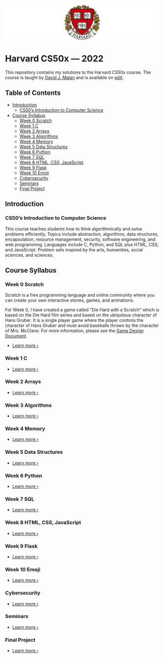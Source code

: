 ![Harvard University](./Week%200/assets/Harvard-University-Logo.svg)

# Harvard CS50x — 2022

This repository contains my solutions to the Harvard CS50x course. The course
is taught by [David J. Malan](https://github.com/dmalan) and is available on
[edX](https://www.edx.org/course/cs50s-introduction-to-computer-science).

## Table of Contents

- [Introduction](#introduction)
  - [CS50’s Introduction to Computer Science](#cs50s-introduction-to-computer-science)
- [Course Syllabus](#course-syllabus)
  - [Week 0 Scratch](#week-0-scratch)
  - [Week 1 C](#week-1-c)
  - [Week 2 Arrays](#week-2-arrays)
  - [Week 3 Algorithms](#week-3-algorithms)
  - [Week 4 Memory](#week-4-memory)
  - [Week 5 Data Structures](#week-5-data-structures)
  - [Week 6 Python](#week-6-python)
  - [Week 7 SQL](#week-7-sql)
  - [Week 8 HTML, CSS, JavaScript](#week-8-html-css-javascript)
  - [Week 9 Flask](#week-9-flask)
  - [Week 10 Emoji](#week-10-emoji)
  - [Cybersecurity](#cybersecurity)
  - [Seminars](#seminars)
  - [Final Project](#final-project)

## Introduction

### CS50’s Introduction to Computer Science

This course teaches students how to think algorithmically and solve problems
efficiently. Topics include abstraction, algorithms, data structures,
encapsulation, resource management, security, software engineering, and web
programming. Languages include C, Python, and SQL plus HTML, CSS, and
JavaScript. Problem sets inspired by the arts, humanities, social sciences, and
sciences.

## Course Syllabus

### Week 0 Scratch

Scratch is a free programming language and online community where you can create your own interactive stories, games, and animations.

For Week 0, I have created a game called "Die Hard with a Scratch" which is based on the Die Hard film series and based on the ubiquitous character of Hans Gruber. It is a single player game where the player controls the character of Hans Gruber and must avoid baseballs thrown by the character of Mrs. McClane. For more information, please see the [Game Design Document](Week%200/GameDesign.md).

- [Learn more ›](Week%200/Readme.md)

### Week 1 C

- [Learn more ›](Week%201/Readme.md)

### Week 2 Arrays

- [Learn more ›](Week%202/Readme.md)

### Week 3 Algorithms

- [Learn more ›](Week%203/Readme.md)

### Week 4 Memory

- [Learn more ›](Week%204/Readme.md)

### Week 5 Data Structures

- [Learn more ›](Week%205/Readme.md)

### Week 6 Python

- [Learn more ›](Week%206/Readme.md)

### Week 7 SQL

- [Learn more ›](Week%207/Readme.md)

### Week 8 HTML, CSS, JavaScript

- [Learn more ›](Week%208/Readme.md)

### Week 9 Flask

- [Learn more ›](Week%209/Readme.md)

### Week 10 Emoji

- [Learn more ›](Week%210/Readme.md)

### Cybersecurity

- [Learn more ›](Week%211/Readme.md)

### Seminars

- [Learn more ›](Week%212/Readme.md)

### Final Project

- [Learn more ›](Week%213/Readme.md)
